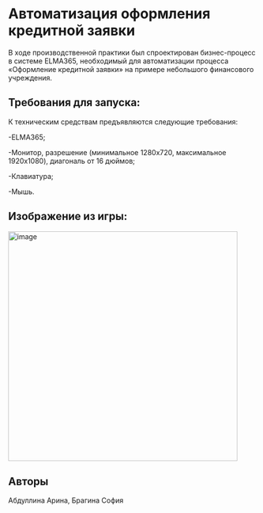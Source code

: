 # Автоматизация оформления кредитной заявки

В ходе производственной практики был спроектирован бизнес-процесс в системе ELMA365, необходимый для автоматизации процесса «Оформление кредитной заявки» на примере небольшого финансового учреждения.

## Требования для запуска:

К техническим средствам предъявляются следующие требования:

-ELMA365;

-Монитор, разрешение (минимальное 1280x720, максимальное 1920x1080), диагональ от 16 дюймов;

-Клавиатура;

-Мышь.

## Изображение из игры:

<img width="464" alt="image" src="https://user-images.githubusercontent.com/85873202/203308690-02a0e75c-1227-472d-a119-a4ca7b8b1008.png">

## Авторы

Абдуллина Арина, Брагина София

